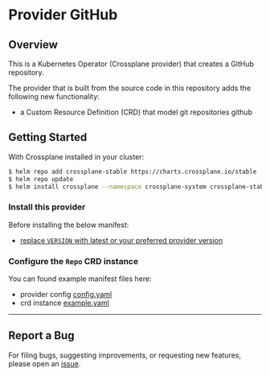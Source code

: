 # Provider GitHub

## Overview

This is a Kubernetes Operator (Crossplane provider) that creates a GitHub repository.

The provider that is built from the source code in this repository adds the following new functionality:

- a Custom Resource Definition (CRD) that model git repositories github

## Getting Started

With Crossplane installed in your cluster:

```sh
$ helm repo add crossplane-stable https://charts.crossplane.io/stable
$ helm repo update
$ helm install crossplane --namespace crossplane-system crossplane-stable/crossplane
```

### Install this provider

Before installing the below manifest:

- [replace `VERSION` with latest or your preferred provider version](./examples/provider.yaml)

### Configure the `Repo` CRD instance

You can found example manifest files here:

- provider config [config.yaml](./examples/config.yaml)
- crd instance [example.yaml](./examples/example.yaml)

---

## Report a Bug

For filing bugs, suggesting improvements, or requesting new features, please open an [issue](https://github.com/krateoplatformops/provider-git/issues).